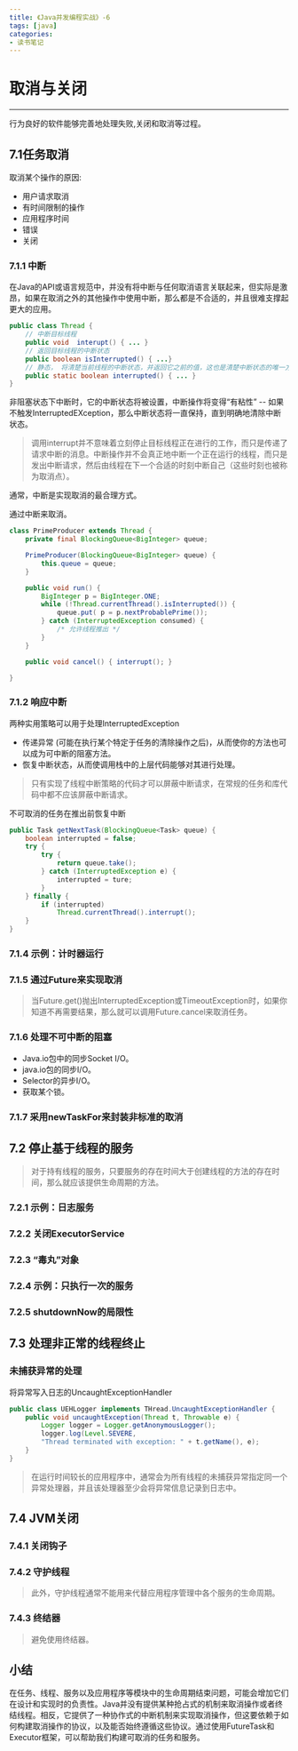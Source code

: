 ```yaml
---
title: 《Java并发编程实战》-6
tags: [java]
categories:
- 读书笔记
---
```


# 取消与关闭

---

行为良好的软件能够完善地处理失败,关闭和取消等过程。

## 7.1任务取消

取消某个操作的原因:

* 用户请求取消
* 有时间限制的操作
* 应用程序时间
* 错误
* 关闭

### 7.1.1 中断

在Java的API或语言规范中，并没有将中断与任何取消语言关联起来，但实际是激昂，如果在取消之外的其他操作中使用中断，那么都是不合适的，并且很难支撑起更大的应用。

``` java
public class Thread {
    // 中断目标线程
    public void  interupt() { ... }
    // 返回目标线程的中断状态
    public boolean isInterrupted() { ...}
    // 静态， 将清楚当前线程的中断状态，并返回它之前的值，这也是清楚中断状态的唯一方法
    public static boolean interrupted() { ... }
}
```

非阻塞状态下中断时，它的中断状态将被设置，中断操作将变得“有粘性” -- 如果不触发InterruptedEXception，那么中断状态将一直保持，直到明确地清除中断状态。

>调用interrupt并不意味着立刻停止目标线程正在进行的工作，而只是传递了请求中断的消息。中断操作并不会真正地中断一个正在运行的线程，而只是发出中断请求，然后由线程在下一个合适的时刻中断自己（这些时刻也被称为取消点）。

通常，中断是实现取消的最合理方式。

通过中断来取消。

``` java
class PrimeProducer extends Thread {
    private final BlockingQueue<BigInteger> queue;

    PrimeProducer(BlockingQueue<BigInteger> queue) {
        this.queue = queue;
    }

    public void run() {
        BigInteger p = BigInteger.ONE;
        while (!Thread.currentThread().isInterrupted()) {
            queue.put( p = p.nextProbablePrime());
        } catch (InterruptedException consumed) {
            /* 允许线程推出 */
        }
    }

    public void cancel() { interrupt(); }

}
```

### 7.1.2 响应中断

两种实用策略可以用于处理InterruptedException

* 传递异常 (可能在执行某个特定于任务的清除操作之后)，从而使你的方法也可以成为可中断的阻塞方法。
* 恢复中断状态，从而使调用栈中的上层代码能够对其进行处理。

>只有实现了线程中断策略的代码才可以屏蔽中断请求，在常规的任务和库代码中都不应该屏蔽中断请求。

不可取消的任务在推出前恢复中断

``` java
public Task getNextTask(BlockingQueue<Task> queue) {
    boolean interrupted = false;
    try {
        try {
            return queue.take();
        } catch (InterruptedException e) {
            interrupted = ture;
        }
    } finally {
        if (interrupted) 
            Thread.currentThread().interrupt();
    }
}
```

### 7.1.4 示例：计时器运行


### 7.1.5 通过Future来实现取消

>当Future.get()抛出InterruptedException或TimeoutException时，如果你知道不再需要结果，那么就可以调用Future.cancel来取消任务。

### 7.1.6 处理不可中断的阻塞

* Java.io包中的同步Socket I/O。
* java.io包的同步I/O。
* Selector的异步I/O。
* 获取某个锁。

### 7.1.7 采用newTaskFor来封装非标准的取消

## 7.2 停止基于线程的服务

>对于持有线程的服务，只要服务的存在时间大于创建线程的方法的存在时间，那么就应该提供生命周期的方法。

### 7.2.1 示例：日志服务

### 7.2.2 关闭ExecutorService

### 7.2.3 “毒丸”对象

### 7.2.4 示例：只执行一次的服务

### 7.2.5 shutdownNow的局限性

## 7.3 处理非正常的线程终止

### 未捕获异常的处理

将异常写入日志的UncaughtExceptionHandler

``` java
public class UEHLogger implements THread.UncaughtExceptionHandler {
    public void uncaughtException(Thread t, Throwable e) {
        Logger logger = Logger.getAnonymousLogger();
        logger.log(Level.SEVERE, 
        "Thread terminated with exception: " + t.getName(), e);
    }
}
```

>在运行时间较长的应用程序中，通常会为所有线程的未捕获异常指定同一个异常处理器，并且该处理器至少会将异常信息记录到日志中。

## 7.4 JVM关闭

### 7.4.1 关闭钩子

### 7.4.2 守护线程

>此外，守护线程通常不能用来代替应用程序管理中各个服务的生命周期。

### 7.4.3 终结器

> 避免使用终结器。

## 小结

在任务、线程、服务以及应用程序等模块中的生命周期结束问题，可能会增加它们在设计和实现时的负责性。Java并没有提供某种抢占式的机制来取消操作或者终结线程。相反，它提供了一种协作式的中断机制来实现取消操作，但这要依赖于如何构建取消操作的协议，以及能否始终遵循这些协议。通过使用FutureTask和Executor框架，可以帮助我们构建可取消的任务和服务。



